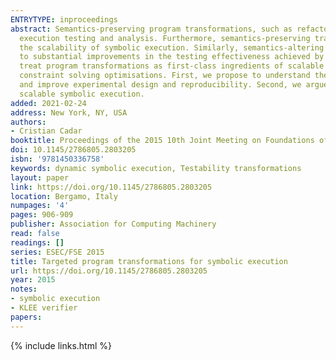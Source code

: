```yaml
---
ENTRYTYPE: inproceedings
abstract: Semantics-preserving program transformations, such as refactorings and optimisations, can have a significant impact on the effectiveness of symbolic
  execution testing and analysis. Furthermore, semantics-preserving transformations that increase the performance of native execution can in fact decrease
  the scalability of symbolic execution. Similarly, semantics-altering transformations, such as type changes and object size modifications, can often lead
  to substantial improvements in the testing effectiveness achieved by symbolic execution in the original program. As a result, we argue that one should
  treat program transformations as first-class ingredients of scalable symbolic execution, alongside widely-accepted aspects such as search heuristics and
  constraint solving optimisations. First, we propose to understand the impact of existing program transformations on symbolic execution, to increase scalability
  and improve experimental design and reproducibility. Second, we argue for the design of testability transformations specifically targeted toward more
  scalable symbolic execution.
added: 2021-02-24
address: New York, NY, USA
authors:
- Cristian Cadar
booktitle: Proceedings of the 2015 10th Joint Meeting on Foundations of Software Engineering
doi: 10.1145/2786805.2803205
isbn: '9781450336758'
keywords: dynamic symbolic execution, Testability transformations
layout: paper
link: https://doi.org/10.1145/2786805.2803205
location: Bergamo, Italy
numpages: '4'
pages: 906-909
publisher: Association for Computing Machinery
read: false
readings: []
series: ESEC/FSE 2015
title: Targeted program transformations for symbolic execution
url: https://doi.org/10.1145/2786805.2803205
year: 2015
notes:
- symbolic execution
- KLEE verifier
papers:
---
```

{% include links.html %}
